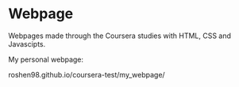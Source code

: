 # Webpage

Webpages made through the Coursera studies with HTML, CSS and Javascipts.

My personal webpage:

roshen98.github.io/coursera-test/my_webpage/
